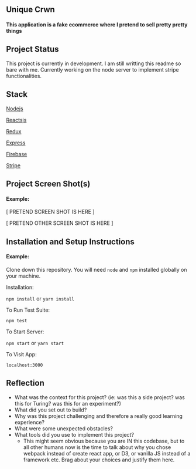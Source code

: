 ## Unique Crwn

#### This application is a fake ecommerce where I pretend to sell pretty pretty things 

## Project Status

This project is currently in development. I am still writting this readme so bare with me. Currently working on the node server to implement stripe functionalities.

## Stack

[Nodejs](https://nodejs.org/en/)

[Reactsjs](https://reactjs.org/)

[Redux](https://redux.js.org/)

[Express](https://www.google.com)

[Firebase](https://firebase.google.com/)

[Stripe](https://stripe.com/en-fr)


## Project Screen Shot(s)

#### Example:   

[ PRETEND SCREEN SHOT IS HERE ]

[ PRETEND OTHER SCREEN SHOT IS HERE ]

## Installation and Setup Instructions

#### Example:  

Clone down this repository. You will need `node` and `npm` installed globally on your machine.  

Installation:

`npm install`  or `yarn install` 

To Run Test Suite:  

`npm test`  

To Start Server:

`npm start`  or `yarn start` 

To Visit App:

`localhost:3000`  



## Reflection

  - What was the context for this project? (ie: was this a side project? was this for Turing? was this for an experiment?)
  - What did you set out to build?
  - Why was this project challenging and therefore a really good learning experience?
  - What were some unexpected obstacles?
  - What tools did you use to implement this project?
      - This might seem obvious because you are IN this codebase, but to all other humans now is the time to talk about why you chose webpack instead of create react app, or D3, or vanilla JS instead of a framework etc. Brag about your choices and justify them here.  

